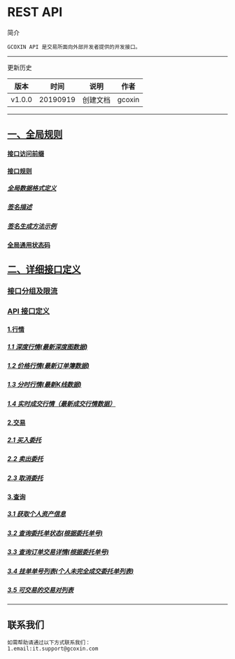 # REST API

简介

```
GCOXIN API 是交易所面向外部开发者提供的开发接口。
```

------

更新历史

| 版本        | 时间       | 说明           | 作者     |
| --------- | -------- | ------------ | ------ |
| v1.0.0 | 20190919 | 创建文档 | gcoxin |

------

## [一、全局规则](https://github.com/gcoxin/GCOXIN-API_CN/wiki#一全局规则)

#### [接口访问前缀](https://github.com/gcoxin/GCOXIN-API_CN/wiki#接口访问前缀)

#### [接口规则](https://github.com/gcoxin/GCOXIN-API_CN/wiki#%E6%8E%A5%E5%8F%A3%E8%A7%84%E5%88%99)

##### [全局数据格式定义](https://github.com/gcoxin/GCOXIN-API_CN/wiki#%E5%85%A8%E5%B1%80%E6%95%B0%E6%8D%AE%E6%A0%BC%E5%BC%8F%E5%AE%9A%E4%B9%89)

##### [签名描述](https://github.com/gcoxin/GCOXIN-API_CN/wiki#%E7%AD%BE%E5%90%8D%E6%8F%8F%E8%BF%B0) 

#####  [签名生成方法示例](https://github.com/gcoxin/GCOXIN-API_CN/wiki#%E7%AD%BE%E5%90%8D%E7%94%9F%E6%88%90%E6%96%B9%E6%B3%95%E7%A4%BA%E4%BE%8B) 

####  [全局通用状态码](https://github.com/gcoxin/GCOXIN-API_CN/wiki#%E5%85%A8%E5%B1%80%E9%80%9A%E7%94%A8%E7%8A%B6%E6%80%81%E7%A0%81) 

## [二、详细接口定义](https://github.com/gcoxin/GCOXIN-API_CN/wiki#%E4%BA%8C%E8%AF%A6%E7%BB%86%E6%8E%A5%E5%8F%A3%E5%AE%9A%E4%B9%89)

### [接口分组及限流](https://github.com/gcoxin/GCOXIN-API_CN/wiki#%E6%8E%A5%E5%8F%A3%E5%88%86%E7%BB%84%E5%8F%8A%E9%99%90%E6%B5%81)

### [API 接口定义](https://github.com/gcoxin/GCOXIN-API_CN/wiki#api-%E6%8E%A5%E5%8F%A3%E5%AE%9A%E4%B9%89)

#### [1.行情](https://github.com/gcoxin/GCOXIN-API_CN/wiki#1%E8%A1%8C%E6%83%85)

##### [1.1 深度行情(最新深度图数据)](https://github.com/gcoxin/GCOXIN-API_CN/wiki#11-%E6%B7%B1%E5%BA%A6%E8%A1%8C%E6%83%85%E6%9C%80%E6%96%B0%E6%B7%B1%E5%BA%A6%E5%9B%BE%E6%95%B0%E6%8D%AE)

##### [1.2 价格行情(最新订单簿数据)](https://github.com/gcoxin/GCOXIN-API_CN/wiki#12-%E4%BB%B7%E6%A0%BC%E8%A1%8C%E6%83%85%E6%9C%80%E6%96%B0%E8%AE%A2%E5%8D%95%E7%B0%BF%E6%95%B0%E6%8D%AE)

##### [1.3 分时行情(最新K线数据)](https://github.com/gcoxin/GCOXIN-API_CN/wiki#13-%E5%88%86%E6%97%B6%E8%A1%8C%E6%83%85%E6%9C%80%E6%96%B0k%E7%BA%BF%E6%95%B0%E6%8D%AE)

##### [1.4 实时成交行情（最新成交行情数据）](https://github.com/gcoxin/GCOXIN-API_CN/wiki#14-%E5%AE%9E%E6%97%B6%E6%88%90%E4%BA%A4%E8%A1%8C%E6%83%85%E6%9C%80%E6%96%B0%E6%88%90%E4%BA%A4%E8%A1%8C%E6%83%85%E6%95%B0%E6%8D%AE)

#### [2.交易](https://github.com/gcoxin/GCOXIN-API_CN/wiki#2%E4%BA%A4%E6%98%93)

##### [2.1 买入委托](https://github.com/gcoxin/GCOXIN-API_CN/wiki#21-%E4%B9%B0%E5%85%A5%E5%A7%94%E6%89%98)

##### [2.2 卖出委托](https://github.com/gcoxin/GCOXIN-API_CN/wiki#22-%E5%8D%96%E5%87%BA%E5%A7%94%E6%89%98)

##### [2.3 取消委托](https://github.com/gcoxin/GCOXIN-API_CN/wiki#23-%E5%8F%96%E6%B6%88%E5%A7%94%E6%89%98)


#### [3.查询](https://github.com/gcoxin/GCOXIN-API_CN/wiki#3%E6%9F%A5%E8%AF%A2)

##### [3.1 获取个人资产信息](https://github.com/gcoxin/GCOXIN-API_CN/wiki#31-%E8%8E%B7%E5%8F%96%E4%B8%AA%E4%BA%BA%E8%B5%84%E4%BA%A7%E4%BF%A1%E6%81%AF)

##### [3.2 查询委托单状态(根据委托单号)](https://github.com/gcoxin/GCOXIN-API_CN/wiki#32-%E6%9F%A5%E8%AF%A2%E5%A7%94%E6%89%98%E5%8D%95%E7%8A%B6%E6%80%81%E6%A0%B9%E6%8D%AE%E5%A7%94%E6%89%98%E5%8D%95%E5%8F%B7)

##### [3.3 查询订单交易详情(根据委托单号)](https://github.com/gcoxin/GCOXIN-API_CN/wiki#33-%E6%9F%A5%E8%AF%A2%E8%AE%A2%E5%8D%95%E4%BA%A4%E6%98%93%E8%AF%A6%E6%83%85%E6%A0%B9%E6%8D%AE%E5%A7%94%E6%89%98%E5%8D%95%E5%8F%B7)

##### [3.4 挂单单号列表(个人未完全成交委托单列表)](https://github.com/gcoxin/GCOXIN-API_CN/wiki#34-%E6%8C%82%E5%8D%95%E5%8D%95%E5%8F%B7%E5%88%97%E8%A1%A8%E4%B8%AA%E4%BA%BA%E6%9C%AA%E5%AE%8C%E5%85%A8%E6%88%90%E4%BA%A4%E5%A7%94%E6%89%98%E5%8D%95%E5%88%)

##### [3.5 可交易的交易对列表](https://github.com/gcoxin/GCOXIN-API_CN/wiki#35-%E5%8F%AF%E4%BA%A4%E6%98%93%E7%9A%84%E4%BA%A4%E6%98%93%E5%AF%B9%E5%88%97%E8%A1%A8)

------

## 联系我们

```
如需帮助请通过以下方式联系我们：
1.email:it.support@gcoxin.com 
```
